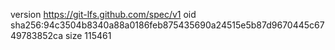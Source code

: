 version https://git-lfs.github.com/spec/v1
oid sha256:94c3504b8340a88a0186feb875435690a24515e5b87d9670445c6749783852ca
size 115461
